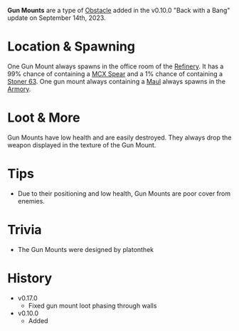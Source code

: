 **Gun Mounts** are a type of [Obstacle](/obstacles) added in the v0.10.0 "Back with a Bang" update on September 14th, 2023.

# Location & Spawning

One Gun Mount always spawns in the office room of the [Refinery](/buildings/refinery). It has a 99% chance of containing a [MCX Spear](/weapons/guns/mcx_spear) and a 1% chance of containing a [Stoner 63](/weapons/guns/stoner_63). One gun mount always containing a [Maul](/weapons/melee/maul) always spawns in the [Armory](/buildings/armory).

# Loot & More

Gun Mounts have low health and are easily destroyed. They always drop the weapon displayed in the texture of the Gun Mount.

# Tips

- Due to their positioning and low health, Gun Mounts are poor cover from enemies.

# Trivia

- The Gun Mounts were designed by platonthek

# History

- v0.17.0
  - Fixed gun mount loot phasing through walls
- v0.10.0
  - Added
